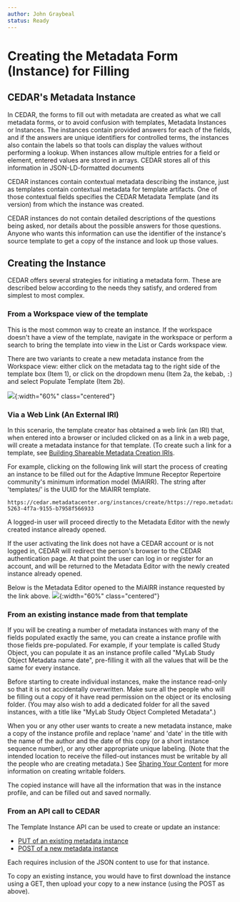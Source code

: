 ```yaml
---
author: John Graybeal
status: Ready
---
```

# Creating the Metadata Form (Instance) for Filling

## **CEDAR's Metadata Instance**

In CEDAR, the forms to fill out with metadata are created as what we call metadata forms,
or to avoid confusion with templates, Metadata Instances or Instances.
The instances contain provided answers for each of the fields, 
and if the answers are unique identifiers for controlled terms,
the instances also contain the labels so that tools can display the values without performing a lookup.
When instances allow multiple entries for a field or element, 
entered values are stored in arrays. 
CEDAR stores all of this information in JSON-LD-formatted documents

CEDAR instances contain contextual metadata describing the instance, 
just as templates contain contextual metadata for template artifacts. 
One of those contextual fields specifies the CEDAR Metadata Template (and its version)
from which the instance was created. 

CEDAR instances do not contain detailed descriptions of the questions being asked,
nor details about the possible answers for those questions. 
Anyone who wants this information can use the identifier of the instance's source template
to get a copy of the instance and look up those values.  

## **Creating the Instance**

CEDAR offers several strategies for initiating a metadata form. 
These are described below according to the needs they satisfy, 
and ordered from simplest to most complex.  

### **From a Workspace view of the template**

This is the most common way to create an instance.
If the workspace doesn't have a view of the template, navigate in the workspace or
perform a search to bring the template into view in the List or Cards workspace view.

There are two variants to create a new metadata instance from the Workspace view: 
either click on the metadata tag to the right side of the template box (Item 1), or 
click on the dropdown menu (Item 2a, the kebab, `:`) and select Populate Template (Item 2b).

![](../../../img/userguide/template-population-annotated-20191119.png){:width="60%" class="centered"}


### **Via a Web Link (An External IRI)**

In this scenario, the template creator has obtained a web link (an IRI) that, 
when entered into a browser or included clicked on as a link in a web page,
will create a metadata instance for that template. (To create such a link
for a template, see [Building Shareable Metadata Creation IRIs](../../b1/2_building_sharable_metadata_creation_iris/).

For example, clicking on the following link will start the process of creating 
an instance to be filled out for the Adaptive Immune Receptor Repertoire community's minimum information model (MiAIRR). 
The string after 'templates/' is the UUID for the MiAIRR template.
```
https://cedar.metadatacenter.org/instances/create/https://repo.metadatacenter.org/templates/ea716306-5263-4f7a-9155-b7958f566933
```

A logged-in user will proceed directly to the Metadata Editor with 
the newly created instance already opened. 

If the user activating the link does not have a CEDAR account or is not logged in, CEDAR will redirect 
the person's browser to the CEDAR authentication page. 
At that point the user can log in or register for an account, and will be returned to
the Metadata Editor with the newly created instance already opened.

Below is the Metadata Editor opened to the MiAIRR instance requested by the link above.
![](../../../img/userguide/miairr-instance-empty-20191119.png){:width="60%" class="centered"}

### **From an existing instance made from that template**

If you will be creating a number of metadata instances with many of the fields populated exactly the same, you can create a instance profile with those 
fields pre-populated. 
For example, if your template is called Study Object, 
you can populate it as an instance profile called 
"MyLab Study Object Metadata name date",
pre-filling it with all the values that will be the same for every instance.

Before starting to create individual instances, make the instance read-only
so that it is not accidentally overwritten. Make sure all the people who will 
be filling out a copy of it have read permission on the object or its enclosing folder.
(You may also wish to add a dedicated folder for all the saved instances, with
a title like "MyLab Study Object Completed Metadata".)

When you or any other user wants to create a new metadata instance, 
make a copy of the instance profile and replace 'name' and 'date' in the title with 
the name of the author and the date of this copy (or a short instance sequence number),
or any other appropriate unique labeling. 
(Note that the intended location to receive the filled-out instances must be
writable by all the people who are creating metadata.)  See [Sharing Your Content](../../../basic_topics/a6_sharing_your_content/) for more information on creating writable folders.

The copied instance will have all the information that was in the instance profile,
and can be filled out and saved normally. 

### **From an API call to CEDAR**

The Template Instance API can be used to create or update an instance:

* [PUT of an existing metadata instance](https://resource.metadatacenter.org/api/#!/Template32Instances/put_template_instances_template_instance_id)
* [POST of a new metadata instance](https://resource.metadatacenter.org/api/#!/Template32Instances/post_template_instances)

Each requires inclusion of the JSON content to use for that instance.

To copy an existing instance, you would have to first download the instance using 
a GET, then upload your copy to a new instance (using the POST as above).


